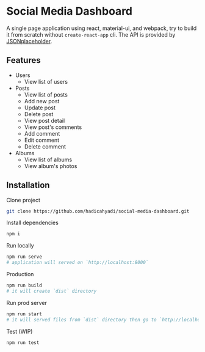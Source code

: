 # Social Media Dashboard
A single page application using react, material-ui, and webpack, try to build it from scratch without `create-react-app` cli.
The API is provided by [JSONplaceholder](https://jsonplaceholder.typicode.com/).

## Features
- Users
  - View list of users
- Posts
  - View list of posts
  - Add new post
  - Update post
  - Delete post
  - View post detail
  - View post's comments
  - Add comment
  - Edit comment
  - Delete comment
- Albums
  - View list of albums
  - View album's photos

## Installation
Clone project
``` bash
git clone https://github.com/hadicahyadi/social-media-dashboard.git
```
Install dependencies
``` bash
npm i
```
Run locally
``` bash
npm run serve
# application will served on `http://localhost:8000`
```

Production
``` bash
npm run build
# it will create `dist` directory
```

Run prod server
``` bash
npm run start
# it will served files from `dist` directory then go to `http://localhost:8000`
```

Test (WIP)
``` bash
npm run test
```
